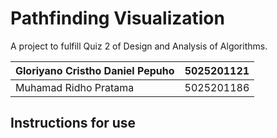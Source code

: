 # Pathfinding Visualization

A project to fulfill Quiz 2 of Design and Analysis of Algorithms.  
  
| Gloriyano Cristho Daniel Pepuho | 5025201121 |
|---------------------------------|------------|
| Muhamad Ridho Pratama           | 5025201186 |

## Instructions for use

